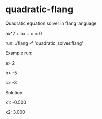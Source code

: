 # quadratic-flang

Quadratic equation solver in flang language

ax^2 + bx + c = 0

run: ./flang -f 'quadratic_solver.flang'

Example run:

a> 2

b> -5

c> -3

Solution:

x1: -0.500

x2: 3.000
